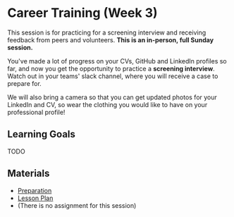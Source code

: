 # Career Training (Week 3)

This session is for practicing for a screening interview and receiving feedback from peers and volunteers. **This is an in-person, full Sunday session.**

You've made a lot of progress on your CVs, GitHub and LinkedIn profiles so far, and now you get the opportunity to practice a **screening interview**. Watch out in your teams' slack channel, where you will receive a case to prepare for.

We will also bring a camera so that you can get updated photos for your LinkedIn and CV, so wear the clothing you would like to have on your professional profile!

## Learning Goals

TODO

## Materials

- [Preparation](preparation.md)
- [Lesson Plan](lesson-plan.md)
- (There is no assignment for this session)
